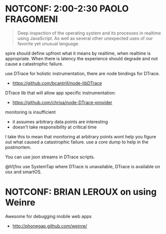 # NOTCONF: 2:00-2:30  PAOLO FRAGOMENI

> Deep inspection of the operating system and its processes in realtime using JavaScript. As well as several other unexpected uses of our favorite yet unusual language.

spire should define upfront what it means by realtime, when realtime is appropriate. When there is latency the experience should degrade and not cause a catastrophic failure.

use DTrace for holistic instrumentation, there are node bindings for DTrace.

* https://github.com/bcantrill/node-libDTrace

DTrace lib that will allow app specific instrumentation:

* https://github.com/chrisa/node-DTrace-provider

monitoring is insufficient

* it assumes arbitrary data points are interesting
* doesn't take responsibility at critical time

I take this to mean that monitoring at arbitrary points wont help you figure out what caused a catastrophic failure. use a core dump to help in the postmortem.

You can use json streams in DTrace scripts.

@h1j1nx use SystemTap where DTrace is unavailable, DTrace is available on osx and smartOS.

# NOTCONF: BRIAN LEROUX on using Weinre

Awesome for debugging mobile web apps

* http://phonegap.github.com/weinre/
